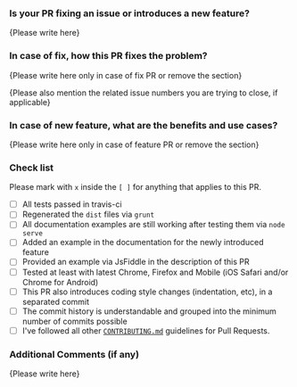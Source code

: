 <!-- Thank you for your contribution to bootstrap-colorpicker! Please replace {Please write here} with your description -->

### Is your PR fixing an issue or introduces a new feature?

{Please write here}

### In case of fix, how this PR fixes the problem?

{Please write here only in case of fix PR or remove the section}

{Please also mention the related issue numbers you are trying to close, if applicable}

### In case of new feature, what are the benefits and use cases?

{Please write here only in case of feature PR or remove the section}

### Check list
Please mark with `x` inside the `[ ]` for anything that applies to this PR.

- [ ] All tests passed in travis-ci
- [ ] Regenerated the `dist` files via `grunt`
- [ ] All documentation examples are still working after testing them via `node serve`
- [ ] Added an example in the documentation for the newly introduced feature
- [ ] Provided an example via JsFiddle in the description of this PR
- [ ] Tested at least with latest Chrome, Firefox and Mobile (iOS Safari and/or Chrome for Android)
- [ ] This PR also introduces coding style changes (indentation, etc), in a separated commit
- [ ] The commit history is understandable and grouped into the minimum number of commits possible
- [ ] I've followed all other [`CONTRIBUTING.md`](.github/CONTRIBUTING.md#pull-requests) guidelines for Pull Requests.

### Additional Comments (if any)

{Please write here}
